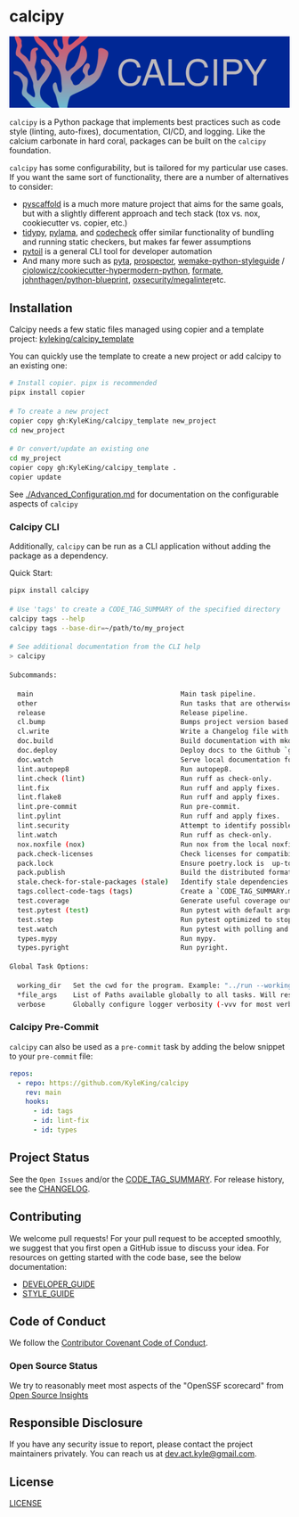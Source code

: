 # calcipy

![./calcipy-banner-wide.svg](https://raw.githubusercontent.com/KyleKing/calcipy/main/docs/calcipy-banner-wide.svg)

`calcipy` is a Python package that implements best practices such as code style (linting, auto-fixes), documentation, CI/CD, and logging. Like the calcium carbonate in hard coral, packages can be built on the `calcipy` foundation.

`calcipy` has some configurability, but is tailored for my particular use cases. If you want the same sort of functionality, there are a number of alternatives to consider:

- [pyscaffold](https://github.com/pyscaffold/pyscaffold) is a much more mature project that aims for the same goals, but with a slightly different approach and tech stack (tox vs. nox, cookiecutter vs. copier, etc.)
- [tidypy](https://github.com/jayclassless/tidypy#features), [pylama](https://github.com/klen/pylama), and [codecheck](https://pypi.org/project/codecheck/) offer similar functionality of bundling and running static checkers, but makes far fewer assumptions
- [pytoil](https://github.com/FollowTheProcess/pytoil) is a general CLI tool for developer automation
- And many more such as [pyta](https://github.com/pyta-uoft/pyta), [prospector](https://github.com/PyCQA/prospector), [wemake-python-styleguide](https://github.com/wemake-services/wemake-python-styleguide) / [cjolowicz/cookiecutter-hypermodern-python](https://github.com/cjolowicz/cookiecutter-hypermodern-python), [formate](https://github.com/python-formate/formate), [johnthagen/python-blueprint](https://github.com/johnthagen/python-blueprint), [oxsecurity/megalinter](https://github.com/oxsecurity/megalinter)etc.

## Installation

Calcipy needs a few static files managed using copier and a template project: [kyleking/calcipy_template](https://github.com/KyleKing/calcipy_template/)

You can quickly use the template to create a new project or add calcipy to an existing one:

```sh
# Install copier. pipx is recommended
pipx install copier

# To create a new project
copier copy gh:KyleKing/calcipy_template new_project
cd new_project

# Or convert/update an existing one
cd my_project
copier copy gh:KyleKing/calcipy_template .
copier update
```

See [./Advanced_Configuration.md](./Advanced_Configuration.md) for documentation on the configurable aspects of `calcipy`

### Calcipy CLI

Additionally, `calcipy` can be run as a CLI application without adding the package as a dependency.

Quick Start:

```sh
pipx install calcipy

# Use 'tags' to create a CODE_TAG_SUMMARY of the specified directory
calcipy tags --help
calcipy tags --base-dir=~/path/to/my_project

# See additional documentation from the CLI help
> calcipy

Subcommands:

  main                                     Main task pipeline.
  other                                    Run tasks that are otherwise not exercised in main.
  release                                  Release pipeline.
  cl.bump                                  Bumps project version based on commits & settings in pyproject.toml.
  cl.write                                 Write a Changelog file with the raw Git history.
  doc.build                                Build documentation with mkdocs.
  doc.deploy                               Deploy docs to the Github `gh-pages` branch.
  doc.watch                                Serve local documentation for local editing.
  lint.autopep8                            Run autopep8.
  lint.check (lint)                        Run ruff as check-only.
  lint.fix                                 Run ruff and apply fixes.
  lint.flake8                              Run ruff and apply fixes.
  lint.pre-commit                          Run pre-commit.
  lint.pylint                              Run ruff and apply fixes.
  lint.security                            Attempt to identify possible security vulnerabilities.
  lint.watch                               Run ruff as check-only.
  nox.noxfile (nox)                        Run nox from the local noxfile.
  pack.check-licenses                      Check licenses for compatibility with `licensecheck`.
  pack.lock                                Ensure poetry.lock is  up-to-date.
  pack.publish                             Build the distributed format(s) and publish.
  stale.check-for-stale-packages (stale)   Identify stale dependencies.
  tags.collect-code-tags (tags)            Create a `CODE_TAG_SUMMARY.md` with a table for TODO- and FIXME-style code comments.
  test.coverage                            Generate useful coverage outputs after running pytest.
  test.pytest (test)                       Run pytest with default arguments.
  test.step                                Run pytest optimized to stop on first error.
  test.watch                               Run pytest with polling and optimized to stop on first error.
  types.mypy                               Run mypy.
  types.pyright                            Run pyright.

Global Task Options:

  working_dir   Set the cwd for the program. Example: "../run --working-dir .. lint test"
  *file_args    List of Paths available globally to all tasks. Will resolve paths with working_dir
  verbose       Globally configure logger verbosity (-vvv for most verbose)
```

### Calcipy Pre-Commit

`calcipy` can also be used as a `pre-commit` task by adding the below snippet to your `pre-commit` file:

```yaml
repos:
  - repo: https://github.com/KyleKing/calcipy
    rev: main
    hooks:
      - id: tags
      - id: lint-fix
      - id: types
```

## Project Status

See the `Open Issues` and/or the [CODE_TAG_SUMMARY]. For release history, see the [CHANGELOG].

## Contributing

We welcome pull requests! For your pull request to be accepted smoothly, we suggest that you first open a GitHub issue to discuss your idea. For resources on getting started with the code base, see the below documentation:

- [DEVELOPER_GUIDE]
- [STYLE_GUIDE]

## Code of Conduct

We follow the [Contributor Covenant Code of Conduct][contributor-covenant].

### Open Source Status

We try to reasonably meet most aspects of the "OpenSSF scorecard" from [Open Source Insights](https://deps.dev/pypi/calcipy)

## Responsible Disclosure

If you have any security issue to report, please contact the project maintainers privately. You can reach us at [dev.act.kyle@gmail.com](mailto:dev.act.kyle@gmail.com).

## License

[LICENSE]

[changelog]: ./docs/CHANGELOG.md
[code_tag_summary]: ./docs/CODE_TAG_SUMMARY.md
[contributor-covenant]: https://www.contributor-covenant.org
[developer_guide]: ./docs/DEVELOPER_GUIDE.md
[license]: https://github.com/kyleking/calcipy/LICENSE
[scripts]: https://github.com/kyleking/calcipy/scripts
[style_guide]: ./docs/STYLE_GUIDE.md
[tests]: https://github.com/kyleking/calcipy/tests
